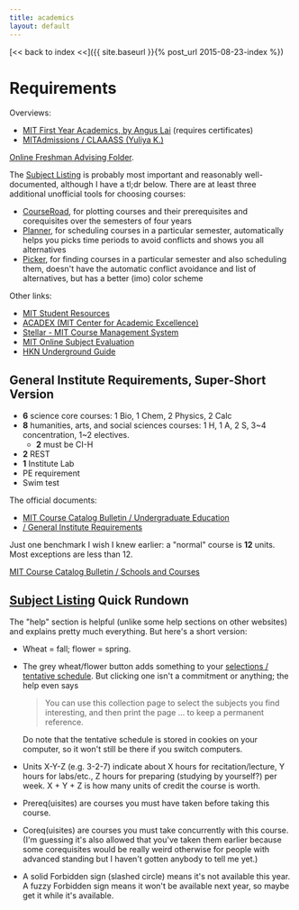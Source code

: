 ```yaml
---
title: academics
layout: default
---
```


[<< back to index <<]({{ site.baseurl }}{% post_url 2015-08-23-index %})

# Requirements

Overviews:

- [MIT First Year Academics, by Angus Lai](https://wllai.scripts.mit.edu:444/mit/frosh.php) (requires certificates)
- [MITAdmissions / CLAAASS (Yuliya K.)](http://mitadmissions.org/blogs/entry/claaass)

[Online Freshman Advising Folder](https://edu-apps.mit.edu/testscores/FFControl).

The [Subject Listing](http://student.mit.edu/catalog/index.cgi) is probably most important and reasonably well-documented, although I have a tl;dr below. There are at least three additional unofficial tools for choosing courses:

- [CourseRoad](https://courseroad.mit.edu/), for plotting courses and their prerequisites and corequisites over the semesters of four years
- [Planner](http://planner.mit.edu/), for scheduling courses in a particular semester, automatically helps you picks time periods to avoid conflicts and shows you all alternatives
- [Picker](https://picker.mit.edu/), for finding courses in a particular semester and also scheduling them, doesn't have the automatic conflict avoidance and list of alternatives, but has a better (imo) color scheme

Other links:

- [MIT Student Resources](http://resources.mit.edu/)
- [ACADEX (MIT Center for Academic Excellence)](http://web.mit.edu/uaap/learning/index.html)
- [Stellar - MIT Course Management System](https://stellar.mit.edu/)
- [MIT Online Subject Evaluation](http://web.mit.edu/subjectevaluation/results.html)
- [HKN Underground Guide](https://hkn.mit.edu/new_ug/user/welcome)

## General Institute Requirements, Super-Short Version

- **6** science core courses: 1 Bio, 1 Chem, 2 Physics, 2 Calc
- **8** humanities, arts, and social sciences courses: 1 H, 1 A, 2 S, 3~4 concentration, 1~2 electives.
  - **2** must be CI-H
- **2** REST
- **1** Institute Lab
- PE requirement
- Swim test

The official documents:

- [MIT Course Catalog Bulletin / Undergraduate Education](http://catalog.mit.edu/mit/undergraduate-education/)
- [/ General Institute Requirements](http://catalog.mit.edu/mit/undergraduate-education/general-institute-requirements/)

Just one benchmark I wish I knew earlier: a "normal" course is **12** units. Most exceptions are less than 12.

[MIT Course Catalog Bulletin / Schools and Courses](http://web.mit.edu/catalog/degre.intro.html)

## [Subject Listing](http://student.mit.edu/catalog/index.cgi) Quick Rundown

The "help" section is helpful (unlike some help sections on other websites) and explains pretty much everything. But here's a short version:

- Wheat = fall; flower = spring.
- The grey wheat/flower button adds something to your [selections / tentative schedule](http://student.mit.edu/catalog/viewcookie.cgi). But clicking one isn't a commitment or anything; the help even says

  > You can use this collection page to select the subjects you find interesting, and then print the page ... to keep a permanent reference.

  Do note that the tentative schedule is stored in cookies on your computer, so it won't still be there if you switch computers.
- Units X-Y-Z (e.g. 3-2-7) indicate about X hours for recitation/lecture, Y hours for labs/etc., Z hours for preparing (studying by yourself?) per week. X + Y + Z is how many units of credit the course is worth.
- Prereq(uisites) are courses you must have taken before taking this course.
- Coreq(uisites) are courses you must take concurrently with this course. (I'm guessing it's also allowed that you've taken them earlier because some corequisites would be really weird otherwise for people with advanced standing but I haven't gotten anybody to tell me yet.)
- A solid Forbidden sign (slashed circle) means it's not available this year. A fuzzy Forbidden sign means it won't be available next year, so maybe get it while it's available.
